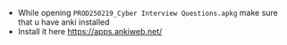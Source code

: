 - While opening `PROD250219_Cyber Interview Questions.apkg` make sure that u have anki installed
- Install it here https://apps.ankiweb.net/
